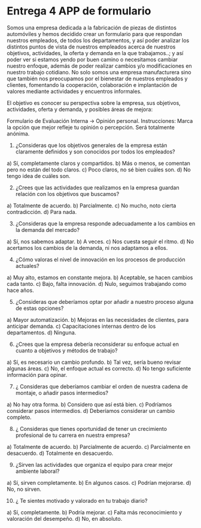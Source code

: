 # Entrega 4 APP de formulario
Somos una empresa dedicada a la fabricación de piezas de distintos automóviles y hemos decidido crear un formulario para que respondan nuestros empleados, de todos los departamentos, y así poder analizar los distintos puntos de vista de nuestros empleados acerca de nuestros objetivos, actividades, la oferta y demanda en la que trabajamos..; y así poder ver si estamos yendo por buen camino o necesitamos cambiar nuestro enfoque, además de poder realizar cambios y/o modificaciones en nuestro trabajo cotidiano. No solo somos una empresa manufacturera sino que también nos preocupamos por el bienestar de nuestros empleados y clientes, fomentando la cooperación, colaboración e implantación de valores mediante actividades y encuentros informales.

El objetivo es conocer su perspectiva sobre la empresa, sus objetivos, actividades, oferta y demanda, y posibles áreas de mejora:

Formulario de Evaluación Interna → Opinión personal.
Instrucciones: Marca la opción que mejor refleje tu opinión o percepción.
Será totalmente anónima.

1. ¿Consideras que los objetivos generales de la empresa están claramente definidos y son conocidos por todos los empleados?

a) Sí, completamente claros y compartidos.
b) Más o menos, se comentan pero no están del todo claros.
c) Poco claros, no sé bien cuáles son.
d) No tengo idea de cuáles son.

2. ¿Crees que las actividades que realizamos en la empresa guardan relación con los objetivos que buscamos?

a) Totalmente de acuerdo.
b) Parcialmente.
c) No mucho, noto cierta contradicción.
d) Para nada.

3. ¿Consideras que la empresa responde adecuadamente a los cambios en la demanda del mercado?

a) Sí, nos sabemos adaptar.
b) A veces.
c) Nos cuesta seguir el ritmo.
d) No acertamos los cambios de la demanda, ni nos adaptamos a ellos.

4. ¿Cómo valoras el nivel de innovación en los procesos de producción actuales?

a) Muy alto, estamos en constante mejora.
b) Aceptable, se hacen cambios cada tanto.
c) Bajo, falta innovación.
d) Nulo, seguimos trabajando como hace años.



5. ¿Consideras que deberíamos optar por añadir a nuestro proceso alguna de estas opciones? 

a) Mayor automatización.
b) Mejoras en las necesidades de clientes, para anticipar demanda.
c) Capacitaciones internas dentro de los departamentos.
d) Ninguna.

  6.  ¿Crees que la empresa debería reconsiderar su enfoque actual en cuanto a                                                                                                                                        objetivos y métodos de trabajo?

a) Sí, es necesario un cambio profundo.
b) Tal vez, sería bueno revisar algunas áreas.
c) No, el enfoque actual es correcto.
d) No tengo suficiente información para opinar.

7. ¿ Consideras que deberíamos cambiar el orden de nuestra cadena de montaje, o añadir pasos intermedios?

a) No hay otra forma.
b) Considero que así está bien.
c) Podríamos considerar pasos intermedios.
d) Deberíamos considerar un cambio completo.

8. ¿ Consideras que tienes oportunidad de tener un crecimiento profesional de tu carrera en nuestra empresa?

a) Totalmente de acuerdo.
b) Parcialmente de acuerdo.
c) Parcialmente en desacuerdo.
d) Totalmente en desacuerdo.

9. ¿Sirven las actividades que organiza el equipo para crear mejor ambiente laboral?

a) Sí, sirven completamente.
b) En algunos casos.
c) Podrían mejorarse.
d) No, no sirven.

10. ¿ Te sientes motivado y valorado en tu trabajo diario?

a) Sí, completamente.
b) Podría mejorar.
c) Falta más reconocimiento y valoración del desempeño.
d) No, en absoluto.

 
